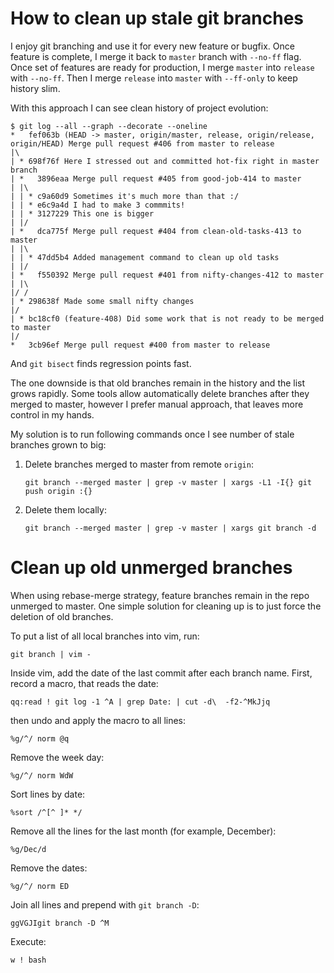 # How to clean up stale git branches

I enjoy git branching and use it for every new feature or bugfix.
Once feature is complete, I merge it back to `master` branch with `--no-ff` flag.
Once set of features are ready for production, I merge `master` into `release` with `--no-ff`.
Then I merge `release` into `master` with `--ff-only` to keep history slim.

With this approach I can see clean history of project evolution:

```shell
$ git log --all --graph --decorate --oneline
*   fef063b (HEAD -> master, origin/master, release, origin/release, origin/HEAD) Merge pull request #406 from master to release
|\
| * 698f76f Here I stressed out and committed hot-fix right in master branch
| *   3896eaa Merge pull request #405 from good-job-414 to master
| |\
| | * c9a60d9 Sometimes it's much more than that :/
| | * e6c9a4d I had to make 3 commmits!
| | * 3127229 This one is bigger
| |/
| *   dca775f Merge pull request #404 from clean-old-tasks-413 to master
| |\
| | * 47dd5b4 Added management command to clean up old tasks
| |/
| *   f550392 Merge pull request #401 from nifty-changes-412 to master
| |\
|/ /
| * 298638f Made some small nifty changes
|/
| * bc18cf0 (feature-408) Did some work that is not ready to be merged to master
|/
*   3cb96ef Merge pull request #400 from master to release
```

And `git bisect` finds regression points fast.

The one downside is that old branches remain in the history and the list grows rapidly.
Some tools allow automatically delete branches after they merged to master,
however I prefer manual approach, that leaves more control in my hands.

My solution is to run following commands once I see number of stale branches grown to big:

1. Delete branches merged to master from remote `origin`:

   ```shell
   git branch --merged master | grep -v master | xargs -L1 -I{} git push origin :{}
   ```

2. Delete them locally:

   ```shell
   git branch --merged master | grep -v master | xargs git branch -d
   ```
   
   
# Clean up old unmerged branches

When using rebase-merge strategy, feature branches remain in the repo unmerged to master.
One simple solution for cleaning up is to just force the deletion of old branches.

To put a list of all local branches into vim, run:

```shell
git branch | vim -
```

Inside vim, add the date of the last commit after each branch name. First, record a macro, that reads the date:

```
qq:read ! git log -1 ^A | grep Date: | cut -d\  -f2-^MkJjq
```

then undo and apply the macro to all lines:

```
%g/^/ norm @q
```

Remove the week day:

```
%g/^/ norm WdW
```

Sort lines by date:

```
%sort /^[^ ]* */
```

Remove all the lines for the last month (for example, December):

```
%g/Dec/d
```

Remove the dates:

```
%g/^/ norm ED
```

Join all lines and prepend with `git branch -D`:

```
ggVGJIgit branch -D ^M
```

Execute:

```
w ! bash
```
